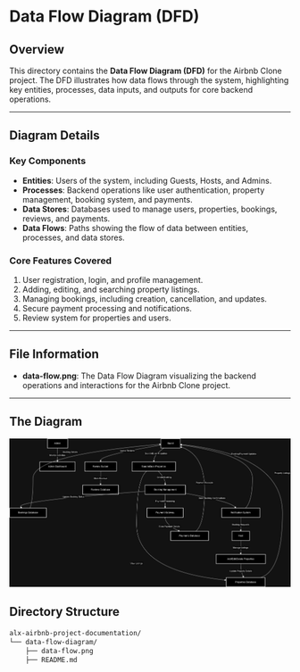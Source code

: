 # Data Flow Diagram (DFD)

## Overview

This directory contains the **Data Flow Diagram (DFD)** for the Airbnb Clone project. The DFD illustrates how data flows through the system, highlighting key entities, processes, data inputs, and outputs for core backend operations.

---

## Diagram Details

### Key Components

- **Entities**: Users of the system, including Guests, Hosts, and Admins.
- **Processes**: Backend operations like user authentication, property management, booking system, and payments.
- **Data Stores**: Databases used to manage users, properties, bookings, reviews, and payments.
- **Data Flows**: Paths showing the flow of data between entities, processes, and data stores.

### Core Features Covered

1. User registration, login, and profile management.
2. Adding, editing, and searching property listings.
3. Managing bookings, including creation, cancellation, and updates.
4. Secure payment processing and notifications.
5. Review system for properties and users.

---

## File Information

- **data-flow.png**: The Data Flow Diagram visualizing the backend operations and interactions for the Airbnb Clone project.

---


## The Diagram
![DFD Diagram](data-flow.png)

## Directory Structure

```
alx-airbnb-project-documentation/
└── data-flow-diagram/
    ├── data-flow.png
    ├── README.md
```
